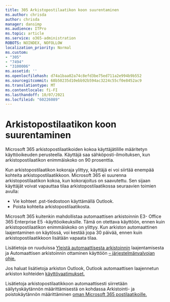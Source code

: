```yaml
---
title: 305 Arkistopostilaatikon koon suurentaminen
ms.author: chrisda
author: chrisda
manager: dansimp
ms.audience: ITPro
ms.topic: article
ms.service: o365-administration
ROBOTS: NOINDEX, NOFOLLOW
localization_priority: Normal
ms.custom:
- "305"
- "7494"
- "3100006"
ms.assetid: ''
ms.openlocfilehash: d74a1baa02a74c8efd3be75ed711a2e994b9b552
ms.sourcegitcommit: 68b50235d10ebb92b594ac3224c55cf0e8452ac9
ms.translationtype: MT
ms.contentlocale: fi-FI
ms.lasthandoff: 10/07/2021
ms.locfileid: "60226089"
---
```

# <a name="increase-the-archive-mailbox-size"></a>Arkistopostilaatikon koon suurentaminen

Microsoft 365 arkistopostilaatikoiden kokoa käyttäjätilille määritetyn käyttöoikeuden perusteella. Käyttäjä saa sähköposti-ilmoituksen, kun arkistopostilaatikon enimmäiskoko on 90 prosenttia.

Kun arkistopostilaatikon kokoraja ylittyy, käyttäjä ei voi siirtää enempää kohteita arkistopostilaatikkoon. Microsoft 365 ei suurenna arkistopostilaatikon kokoa, kun kokorajoitus on saavutettu. Sen sijaan käyttäjät voivat vapauttaa tilaa arkistopostilaatikossa seuraavien toimien avulla:

- Vie kohteet .pst-tiedostoon käyttämällä Outlook.
- Poista kohteita arkistopostilaatikosta.

Microsoft 365 kuitenkin mahdollistaa automaattisen arkistoinnin E3- Office 365 Enterprise E5 -käyttöoikeuksille. Tämä on otettava käyttöön, ennen kuin arkistopostilaatikon enimmäiskoko on ylittyy. Kun arkiston automaattinen laajentaminen on käytössä, voi kestää jopa 30 päivää, ennen kuin arkistopostilaatikkoon lisätään vapaata tilaa.

Lisätietoja on ruuduissa [Yleistä automaattisesta arkistoinnin](https://docs.microsoft.com/microsoft-365/compliance/autoexpanding-archiving) laajentamisesta ja Automaattisen arkistoinnin ottaminen käyttöön [– järjestelmänvalvojan ohje.](https://docs.microsoft.com/microsoft-365/compliance/enable-autoexpanding-archiving)

Jos haluat lisätietoja arkiston Outlook, Outlook automaattisen laajennetun arkiston kohteiden [käyttövaatimukset.](https://docs.microsoft.com/microsoft-365/compliance/autoexpanding-archiving#outlook-requirements-for-accessing-items-in-an-auto-expanded-archive)

Lisätietoja arkistopostilaatikkoon automaattisesti siirretään säilytyskäytännön määrittämisestä on kohdassa Arkistointi- ja poistokäytännön määrittäminen [oman Microsoft 365 postilaatikoille.](https://docs.microsoft.com//microsoft-365/compliance/set-up-an-archive-and-deletion-policy-for-mailboxes)